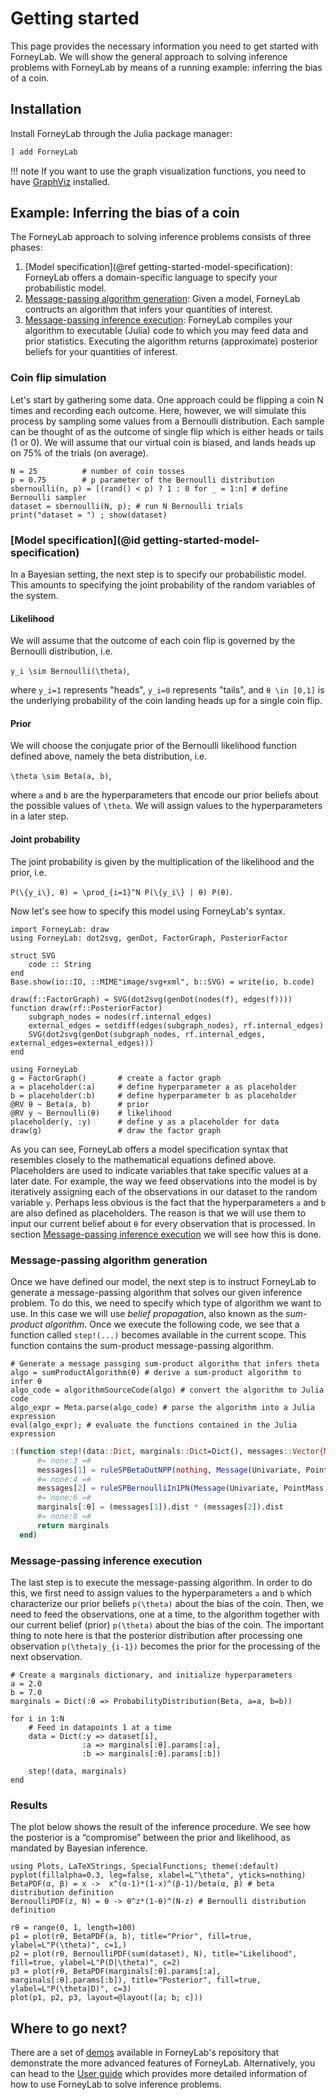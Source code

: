 # Getting started
This page provides the necessary information you need to get started with ForneyLab. We will show the general approach to solving inference problems with ForneyLab by means of a running example: inferring the bias of a coin.

## Installation
Install ForneyLab through the Julia package manager:
```julia
] add ForneyLab
```
!!! note
    If you want to use the graph visualization functions, you need to have [GraphViz](http://www.graphviz.org/) installed.

## Example: Inferring the bias of a coin
The ForneyLab approach to solving inference problems consists of three phases:

1. [Model specification](@ref getting-started-model-specification): ForneyLab offers a domain-specific language to specify your probabilistic model.
2. [Message-passing algorithm generation](@ref): Given a model, ForneyLab contructs an algorithm that infers your quantities of interest.
3. [Message-passing inference execution](@ref): ForneyLab compiles your algorithm to executable (Julia) code to which you may feed data and prior statistics. Executing the algorithm returns (approximate) posterior beliefs for your quantities of inferest.

### Coin flip simulation
Let's start by gathering some data. One approach could be flipping a coin N times and recording each outcome. Here, however, we will simulate this process by sampling some values from a Bernoulli distribution. Each sample can be thought of as the outcome of single flip which is either heads or tails (1 or 0). We will assume that our virtual coin is biased, and lands heads up on 75% of the trials (on average).

```@example 2
N = 25          # number of coin tosses
p = 0.75        # p parameter of the Bernoulli distribution
sbernoulli(n, p) = [(rand() < p) ? 1 : 0 for _ = 1:n] # define Bernoulli sampler
dataset = sbernoulli(N, p); # run N Bernoulli trials
print("dataset = ") ; show(dataset)
```

### [Model specification](@id getting-started-model-specification)
In a Bayesian setting, the next step is to specify our probabilistic model. This amounts to specifying the joint probability of the random variables of the system.

#### Likelihood
We will assume that the outcome of each coin flip is governed by the Bernoulli distribution, i.e.

``y_i \sim Bernoulli(\theta)``,

where ``y_i=1`` represents "heads", ``y_i=0`` represents "tails", and ``θ \in [0,1]`` is the underlying probability of the coin landing heads up for a single coin flip.

#### Prior
We will choose the conjugate prior of the Bernoulli likelihood function defined above, namely the beta distribution, i.e.

``\theta \sim Beta(a, b)``,

where ``a`` and ``b`` are the hyperparameters that encode our prior beliefs about the possible values of ``\theta``. We will assign values to the hyperparameters in a later step.   

#### Joint probability
The joint probability is given by the multiplication of the likelihood and the prior, i.e.

``P(\{y_i\}, θ) = \prod_{i=1}^N P(\{y_i\} | θ) P(θ)``.

Now let's see how to specify this model using ForneyLab's syntax.

```@setup 2
import ForneyLab: draw
using ForneyLab: dot2svg, genDot, FactorGraph, PosteriorFactor

struct SVG
    code :: String
end
Base.show(io::IO, ::MIME"image/svg+xml", b::SVG) = write(io, b.code)

draw(f::FactorGraph) = SVG(dot2svg(genDot(nodes(f), edges(f))))
function draw(rf::PosteriorFactor)
    subgraph_nodes = nodes(rf.internal_edges)
    external_edges = setdiff(edges(subgraph_nodes), rf.internal_edges)
    SVG(dot2svg(genDot(subgraph_nodes, rf.internal_edges, external_edges=external_edges)))
end
```

```@example 2
using ForneyLab
g = FactorGraph()       # create a factor graph
a = placeholder(:a)     # define hyperparameter a as placeholder
b = placeholder(:b)     # define hyperparameter b as placeholder
@RV θ ~ Beta(a, b)      # prior
@RV y ~ Bernoulli(θ)    # likelihood
placeholder(y, :y)      # define y as a placeholder for data
draw(g)                 # draw the factor graph
```
As you can see, ForneyLab offers a model specification syntax that resembles closely to the mathematical equations defined above. Placeholders are used to indicate variables that take specific values at a later date. For example, the way we feed observations into the model is by iteratively assigning each of the observations in our dataset to the random variable `y`. Perhaps less obvious is the fact that the hyperparameters `a` and `b` are also defined as placeholders. The reason is that we will use them to input our current belief about `θ` for every observation that is processed. In section [Message-passing inference execution](@ref) we will see how this is done.

### Message-passing algorithm generation
Once we have defined our model, the next step is to instruct ForneyLab to generate a message-passing algorithm that solves our given inference problem. To do this, we need to specify which type of algorithm we want to use. In this case we will use *belief propagation*, also known as the *sum-product algorithm*. Once we execute the following code, we see that a function called `step!(...)` becomes available in the current scope. This function contains the sum-product message-passing algorithm.
```@example 2
# Generate a message passging sum-product algorithm that infers theta
algo = sumProductAlgorithm(θ) # derive a sum-product algorithm to infer θ
algo_code = algorithmSourceCode(algo) # convert the algorithm to Julia code
algo_expr = Meta.parse(algo_code) # parse the algorithm into a Julia expression
eval(algo_expr); # evaluate the functions contained in the Julia expression
```

```julia
:(function step!(data::Dict, marginals::Dict=Dict(), messages::Vector{Message}=Array{Message}(undef, 2))
      #= none:3 =#
      messages[1] = ruleSPBetaOutNPP(nothing, Message(Univariate, PointMass, m=data[:a]), Message(Univariate, PointMass, m=data[:b]))
      #= none:4 =#
      messages[2] = ruleSPBernoulliIn1PN(Message(Univariate, PointMass, m=data[:y]), nothing)
      #= none:6 =#
      marginals[:θ] = (messages[1]).dist * (messages[2]).dist
      #= none:8 =#
      return marginals
  end)
```

### Message-passing inference execution
The last step is to execute the message-passing algorithm. In order to do this, we first need to assign values to the hyperparameters ``a`` and ``b`` which characterize our prior beliefs ``p(\theta)`` about the bias of the coin. Then, we need to feed the observations, one at a time, to the algorithm together with our current belief (prior) ``p(\theta)`` about the bias of the coin. The important thing to note here is that the posterior distribution after processing one observation ``p(\theta|y_{i-1})`` becomes the prior for the processing of the next observation.

```@example 2
# Create a marginals dictionary, and initialize hyperparameters
a = 2.0
b = 7.0
marginals = Dict(:θ => ProbabilityDistribution(Beta, a=a, b=b))

for i in 1:N
    # Feed in datapoints 1 at a time
    data = Dict(:y => dataset[i],
                :a => marginals[:θ].params[:a],
                :b => marginals[:θ].params[:b])

    step!(data, marginals)
end
```

### Results
The plot below shows the result of the inference procedure. We see how the
posterior is a “compromise” between the prior and likelihood, as mandated by Bayesian inference.
```@example 2
using Plots, LaTeXStrings, SpecialFunctions; theme(:default)
pyplot(fillalpha=0.3, leg=false, xlabel=L"\theta", yticks=nothing)
BetaPDF(α, β) = x ->  x^(α-1)*(1-x)^(β-1)/beta(α, β) # beta distribution definition
BernoulliPDF(z, N) = θ -> θ^z*(1-θ)^(N-z) # Bernoulli distribution definition

rθ = range(0, 1, length=100)
p1 = plot(rθ, BetaPDF(a, b), title="Prior", fill=true, ylabel=L"P(\theta)", c=1,)
p2 = plot(rθ, BernoulliPDF(sum(dataset), N), title="Likelihood", fill=true, ylabel=L"P(D|\theta)", c=2)
p3 = plot(rθ, BetaPDF(marginals[:θ].params[:a], marginals[:θ].params[:b]), title="Posterior", fill=true, ylabel=L"P(\theta|D)", c=3)
plot(p1, p2, p3, layout=@layout([a; b; c]))
```

## Where to go next?
There are a set of [demos](https://github.com/biaslab/ForneyLab.jl/tree/master/demo) available in ForneyLab's repository that demonstrate the more advanced features of ForneyLab. Alternatively, you can head to the [User guide](@ref) which provides more detailed information of how to use ForneyLab to solve inference problems.
